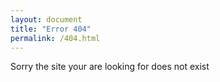```yaml
---
layout: document
title: "Error 404"
permalink: /404.html
---
```


<div class="error-message">Sorry the site your are looking for does not exist</div>
